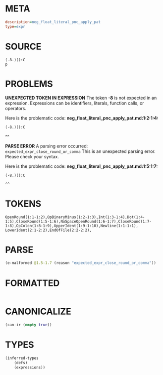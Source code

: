 # META
~~~ini
description=neg_float_literal_pnc_apply_pat
type=expr
~~~
# SOURCE
~~~roc
(-8.)():C
p
~~~
# PROBLEMS
**UNEXPECTED TOKEN IN EXPRESSION**
The token **-8** is not expected in an expression.
Expressions can be identifiers, literals, function calls, or operators.

Here is the problematic code:
**neg_float_literal_pnc_apply_pat.md:1:2:1:4:**
```roc
(-8.)():C
```
 ^^


**PARSE ERROR**
A parsing error occurred: `expected_expr_close_round_or_comma`
This is an unexpected parsing error. Please check your syntax.

Here is the problematic code:
**neg_float_literal_pnc_apply_pat.md:1:5:1:7:**
```roc
(-8.)():C
```
    ^^


# TOKENS
~~~zig
OpenRound(1:1-1:2),OpBinaryMinus(1:2-1:3),Int(1:3-1:4),Dot(1:4-1:5),CloseRound(1:5-1:6),NoSpaceOpenRound(1:6-1:7),CloseRound(1:7-1:8),OpColon(1:8-1:9),UpperIdent(1:9-1:10),Newline(1:1-1:1),
LowerIdent(2:1-2:2),EndOfFile(2:2-2:2),
~~~
# PARSE
~~~clojure
(e-malformed @1.5-1.7 (reason "expected_expr_close_round_or_comma"))
~~~
# FORMATTED
~~~roc

~~~
# CANONICALIZE
~~~clojure
(can-ir (empty true))
~~~
# TYPES
~~~clojure
(inferred-types
	(defs)
	(expressions))
~~~
